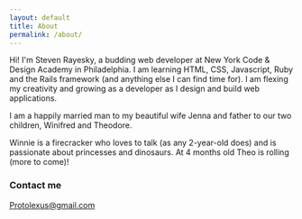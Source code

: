```yaml
---
layout: default
title: About
permalink: /about/
---
```


Hi! I'm Steven Rayesky, a budding web developer at New York Code
& Design Academy in Philadelphia. I am learning HTML, CSS, 
Javascript, Ruby and the Rails framework (and anything else I can find time for). I am flexing my 
creativity and growing as a developer as I design and build web applications.

I am a happily married man to my beautiful wife Jenna and father 
to our two children, Winifred and Theodore.

Winnie is a firecracker who loves to talk (as any 2-year-old does) 
and is passionate about princesses and dinosaurs. At 4 months old 
Theo is rolling (more to come)!

### Contact me

[Protolexus@gmail.com](mailto:protolexus@gmail.com)